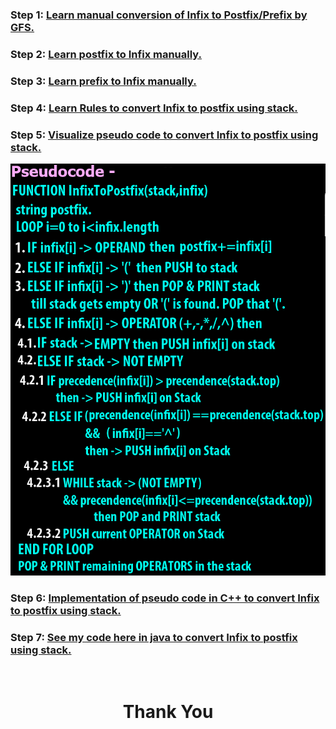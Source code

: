 ### **Step 1:** [Learn manual conversion of Infix to Postfix/Prefix by GFS.](https://youtu.be/q75VAGSwL0U)

### **Step 2:** [Learn postfix to Infix manually.](https://youtu.be/qqagmeTN0p4?t=1031)

### **Step 3:** [Learn prefix to Infix manually.](https://youtu.be/lT4-mJAF5UA?t=1119)

### **Step 4:** [Learn Rules to convert Infix to postfix using stack.](https://youtu.be/8wQ7JE5pFXU)

### **Step 5:** [Visualize pseudo code to convert Infix to postfix using stack.](https://youtu.be/BeRM6DzdCBg)

![](./pseudocode.png)

### **Step 6:** [Implementation of pseudo code in C++ to convert Infix to postfix using stack.](https://youtu.be/dJESbyFR1sU)

### **Step 7:** [See my code here in java to convert Infix to postfix using stack.](./InfixPostfix.java)

<br>
<h1 align="Center">Thank You</h1>
